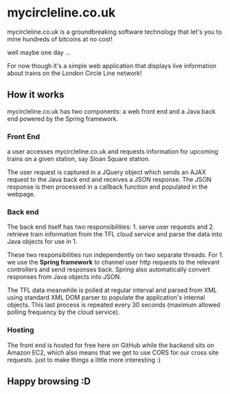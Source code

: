 # mycircleline.co.uk

mycircleline.co.uk is a groundbreaking software technology that let's you to mine hundreds of bitcoins at no cost!

well maybe one day ...

For now though it's a simple web application that displays live information about trains on the London Circle Line network!


## How it works
mycircleline.co.uk has two components: a web front end and a Java back end powered by the Spring framework.

### Front End
a user accesses mycircleline.co.uk and requests information for upcoming trains on a given station, say Sloan Square station.  

The user request is captured in a JQuery object which sends an AJAX request to the Java back end and receives a JSON response.  The JSON response is then processed in a callback function and populated in the webpage.

### Back end
The back end itself has two responsibilities: 
      1. serve user requests and 
      2. retrieve train information from the TFL cloud service and parse the data into Java objects for use in 1.

These two responsibilities run independently on two separate threads.  For 1. we use the **Spring framework** to channel user http requests to the relevant controllers and send responses back.  Spring also automatically convert responses from Java objects into JSON.

The TFL data meanwhile is polled at regular interval and parsed from XML using standard XML DOM parser to populate the application's internal objects.  This last process is repeated every 30 seconds (maximum allowed polling frequency by the cloud service).

### Hosting
The front end is hosted for free here on GitHub while the backend sits on Amazon EC2, which also means that we get to use CORS for our cross site requests. just to make things a little more interesting :)


## Happy browsing :D